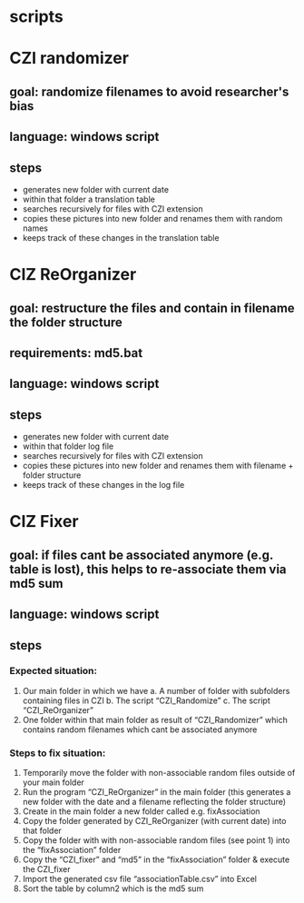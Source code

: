 # scripts

# CZI randomizer

## goal: randomize filenames to avoid researcher's bias

## language: windows script

## steps

 - generates new folder with current date
 - within that folder a translation table
 - searches recursively for files with CZI extension
 - copies these pictures into new folder and renames them with random names
 - keeps track of these changes in the translation table
 
 # CIZ ReOrganizer

## goal: restructure the files and contain in filename the folder structure

## requirements: md5.bat

## language: windows script

## steps

 - generates new folder with current date
 - within that folder log file
 - searches recursively for files with CZI extension
 - copies these pictures into new folder and renames them with filename + folder structure
 - keeps track of these changes in the log file
 
# CIZ Fixer

## goal: if files cant be associated anymore (e.g. table is lost), this helps to re-associate them via md5 sum

## language: windows script

## steps

### Expected situation:

 1.	Our main folder in which we have 
  a.	A number of folder with subfolders containing files in CZI
  b.	The script “CZI_Randomize”
  c.	The script “CZI_ReOrganizer”
 2.	One folder within that main folder as result of “CZI_Randomizer” which contains random filenames which cant be associated anymore

### Steps to fix situation:

 1.	Temporarily move the folder with non-associable random files outside of your main folder
 2.	Run the program “CZI_ReOrganizer” in the main folder (this generates a new folder with the date and a filename reflecting the folder structure)
 3.	Create in the main folder a new folder called e.g. fixAssociation 
 4.	Copy the folder generated by CZI_ReOrganizer (with current date) into that folder
 5.	Copy the folder with with non-associable random files (see point 1) into the “fixAssociation” folder
 6.	Copy the “CZI_fixer” and “md5” in the “fixAssociation” folder & execute the CZI_fixer
 7.	Import the generated csv file “associationTable.csv” into Excel
 8.	Sort the table by column2 which is the md5 sum

 
